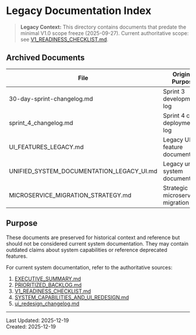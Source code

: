 # Legacy Documentation Index

> **Legacy Context:** This directory contains documents that predate the minimal V1.0 scope freeze (2025-09-27). Current authoritative scope: see [V1_READINESS_CHECKLIST.md](../V1_READINESS_CHECKLIST.md).

## Archived Documents

| File | Original Purpose | Superseded By | Original Date | Notes |
|------|-----------------|---------------|---------------|-------|
| 30-day-sprint-changelog.md | Sprint 3 development log | [EXECUTIVE_SUMMARY.md](../EXECUTIVE_SUMMARY.md) | 2025-08-11 | Historical development record |
| sprint_4_changelog.md | Sprint 4 cloud deployment log | [EXECUTIVE_SUMMARY.md](../EXECUTIVE_SUMMARY.md) | 2025-08-29 | Cloud deployment history |
| UI_FEATURES_LEGACY.md | Legacy UI feature documentation | [SYSTEM_CAPABILITIES_AND_UI_REDESIGN.md](../SYSTEM_CAPABILITIES_AND_UI_REDESIGN.md) | Unknown | Pre-V1.0 UI analysis |
| UNIFIED_SYSTEM_DOCUMENTATION_LEGACY_UI.md | Legacy unified system documentation | [SYSTEM_CAPABILITIES_AND_UI_REDESIGN.md](../SYSTEM_CAPABILITIES_AND_UI_REDESIGN.md) | Unknown | Pre-V1.0 system state |
| MICROSERVICE_MIGRATION_STRATEGY.md | Strategic microservice migration plan | Current architecture satisfies V1.0 needs | Unknown | Future enhancement strategy |

## Purpose

These documents are preserved for historical context and reference but should not be considered current system documentation. They may contain outdated claims about system capabilities or reference deprecated features.

For current system documentation, refer to the authoritative sources:

1. [EXECUTIVE_SUMMARY.md](../EXECUTIVE_SUMMARY.md)
2. [PRIORITIZED_BACKLOG.md](../PRIORITIZED_BACKLOG.md)  
3. [V1_READINESS_CHECKLIST.md](../V1_READINESS_CHECKLIST.md)
4. [SYSTEM_CAPABILITIES_AND_UI_REDESIGN.md](../SYSTEM_CAPABILITIES_AND_UI_REDESIGN.md)
5. [ui_redesign_changelog.md](../ui_redesign_changelog.md)

---
Last Updated: 2025-12-19  
Created: 2025-12-19